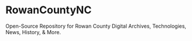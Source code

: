# RowanCountyNC
Open-Source Repository for Rowan County Digital Archives, Technologies, News, History, &amp; More.
